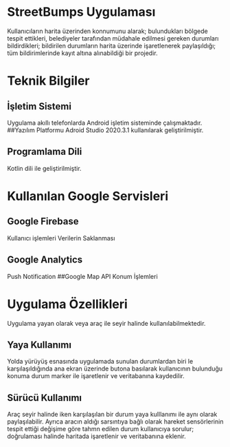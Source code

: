 # StreetBumps Uygulaması
Kullanıcıların harita üzerinden konnumunu alarak; bulundukları bölgede tespit ettikleri, belediyeler tarafından müdahale edilmesi gereken durumları bildirdikleri;
bildirilen durumların harita üzerinde işaretlenerek paylaşıldığı; tüm bildirimlerinde kayıt altına alınabildiği bir projedir.
# Teknik Bilgiler
## İşletim Sistemi
Uygulama akıllı telefonlarda Android işletim sisteminde çalışmaktadır.
##Yazılım Platformu
Adroid Studio 2020.3.1 kullanılarak  geliştirilmiştir.
## Programlama Dili
Kotlin dili ile geliştirilmiştir.
# Kullanılan Google Servisleri
## Google Firebase
Kullanıcı işlemleri
Verilerin Saklanması
## Google Analytics
Push Notification
##Google Map API
Konum İşlemleri
# Uygulama Özellikleri
Uygulama yayan olarak veya araç ile seyir halinde kullanılabilmektedir.
## Yaya Kullanımı
Yolda yürüyüş esnasında uygulamada sunulan durumlardan biri le karşılaşıldığında ana ekran üzerinde butona basılarak kullanıcının bulunduğu konuma durum marker ile işaretlenir
ve veritabanına kaydedilir. 
## Sürücü Kullanımı
Araç seyir halinde iken karşılaşılan bir durum yaya kulllanımı ile aynı olarak paylaşılabilir. Ayrıca aracın aldığı sarsıntıya bağlı olarak hareket sensörlerinin tespit ettiği 
değişime göre tahmn edilen durum kullanıcıya sorulur; doğrulaması halinde haritada işaretlenir ve veritabanına eklenir.

